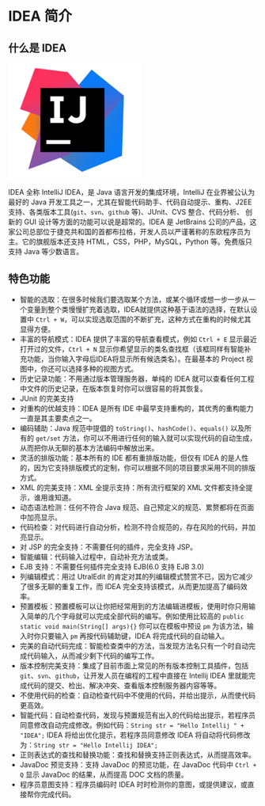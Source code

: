 # IDEA 简介

## 什么是 IDEA
<!-- <img class="custom" :src="$withBase('/assets/idea/4afbfbedab64034f72b616b4a5c379310a551d0c.jpg')" alt="favicon"> -->

![img](/docs/assets/idea/4afbfbedab64034f72b616b4a5c379310a551d0c.jpg)

IDEA 全称 IntelliJ IDEA，是 Java 语言开发的集成环境，IntelliJ 在业界被公认为最好的 Java 开发工具之一，尤其在智能代码助手、代码自动提示、重构、J2EE 支持、各类版本工具(`git`、`svn`、`github` 等)、JUnit、CVS 整合、代码分析、 创新的 GUI 设计等方面的功能可以说是超常的。IDEA 是 JetBrains 公司的产品，这家公司总部位于捷克共和国的首都布拉格，开发人员以严谨著称的东欧程序员为主。它的旗舰版本还支持 HTML，CSS，PHP，MySQL，Python 等。免费版只支持 Java 等少数语言。

## 特色功能

- 智能的选取：在很多时候我们要选取某个方法，或某个循环或想一步一步从一个变量到整个类慢慢扩充着选取，IDEA就提供这种基于语法的选择，在默认设置中 `Ctrl + W`，可以实现选取范围的不断扩充，这种方式在重构的时候尤其显得方便。
- 丰富的导航模式：IDEA 提供了丰富的导航查看模式，例如 `Ctrl + E` 显示最近打开过的文件，`Ctrl + N` 显示你希望显示的类名查找框（该框同样有智能补充功能，当你输入字母后IDEA将显示所有候选类名）。在最基本的 Project 视图中，你还可以选择多种的视图方式。
- 历史记录功能：不用通过版本管理服务器，单纯的 IDEA 就可以查看任何工程中文件的历史记录，在版本恢复时你可以很容易的将其恢复。
- JUnit 的完美支持
- 对重构的优越支持：IDEA 是所有 IDE 中最早支持重构的，其优秀的重构能力一直是其主要卖点之一。
- 编码辅助：Java 规范中提倡的 `toString()`、`hashCode()`、`equals()` 以及所有的 `get/set` 方法，你可以不用进行任何的输入就可以实现代码的自动生成，从而把你从无聊的基本方法编码中解放出来。
- 灵活的排版功能：基本所有的 IDE 都有重排版功能，但仅有 IDEA 的是人性的，因为它支持排版模式的定制，你可以根据不同的项目要求采用不同的排版方式。
- XML 的完美支持：XML 全提示支持：所有流行框架的 XML 文件都支持全提示，谁用谁知道。
- 动态语法检测：任何不符合 Java 规范、自己预定义的规范、累赘都将在页面中加亮显示。
- 代码检查：对代码进行自动分析，检测不符合规范的，存在风险的代码，并加亮显示。
- 对 JSP 的完全支持：不需要任何的插件，完全支持 JSP。
- 智能编辑：代码输入过程中，自动补充方法或类。
- EJB 支持：不需要任何插件完全支持 EJB(6.0 支持 EJB 3.0)
- 列编辑模式：用过 UtralEdit 的肯定对其的列编辑模式赞赏不已，因为它减少了很多无聊的重复工作，而 IDEA 完全支持该模式，从而更加提高了编码效率。
- 预置模板：预置模板可以让你把经常用到的方法编辑进模板，使用时你只用输入简单的几个字母就可以完成全部代码的编写。例如使用比较高的 `public static void main(String[] args){}` 你可以在模板中预设 `pm` 为该方法，输入时你只要输入 `pm` 再按代码辅助键，IDEA 将完成代码的自动输入。
- 完美的自动代码完成：智能检查类中的方法，当发现方法名只有一个时自动完成代码输入，从而减少剩下代码的编写工作。
- 版本控制完美支持：集成了目前市面上常见的所有版本控制工具插件，包括 `git`、`svn`、`github`，让开发人员在编程的工程中直接在 Intellij IDEA 里就能完成代码的提交、检出、解决冲突、查看版本控制服务器内容等等。
- 不使用代码的检查：自动检查代码中不使用的代码，并给出提示，从而使代码更高效。
- 智能代码：自动检查代码，发现与预置规范有出入的代码给出提示，若程序员同意修改自动完成修改。例如代码：`String str = "Hello Intellij " + "IDEA";` IDEA 将给出优化提示，若程序员同意修改 IDEA 将自动将代码修改为：`String str = "Hello Intellij IDEA";`
- 正则表达式的查找和替换功能：查找和替换支持正则表达式，从而提高效率。
- JavaDoc 预览支持：支持 JavaDoc 的预览功能，在 JavaDoc 代码中 `Ctrl + Q` 显示 JavaDoc 的结果，从而提高 DOC 文档的质量。
- 程序员意图支持：程序员编码时 IDEA 时时检测你的意图，或提供建议，或直接帮你完成代码。

